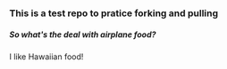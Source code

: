### This is a test repo to pratice forking and pulling


##### So what's the deal with airplane food?

I like Hawaiian food!
